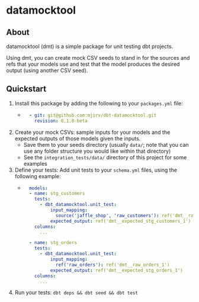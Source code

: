 # datamocktool

## About
datamocktool (dmt) is a simple package for unit testing dbt projects.

Using dmt, you can create mock CSV seeds to stand in for the sources and refs that your models use
and test that the model produces the desired output (using another CSV seed).

## Quickstart
1. Install this package by adding the following to your `packages.yml` file:
    * ```yaml
        - git: git@github.com:mjirv/dbt-datamocktool.git
          revision: 0.1.0-beta
2. Create your mock CSVs: sample inputs for your models and the expected outputs of those models given the inputs.
    * Save them to your seeds directory (usually `data/`; note that you can use any folder structure you would like within that directory)
    * See the `integration_tests/data/` directory of this project for some examples
3. Define your tests: Add unit tests to your `schema.yml` files, using the following example: 
    * ```yaml
        models:
        - name: stg_customers
          tests:
            - dbt_datamocktool.unit_test:
                input_mapping:
                  source('jaffle_shop', 'raw_customers'): ref('dmt__raw_customers_1')
                expected_output: ref('dmt__expected_stg_customers_1')
          columns:
            ...

        - name: stg_orders
          tests:
            - dbt_datamocktool.unit_test:
                input_mapping:
                  ref('raw_orders'): ref('dmt__raw_orders_1')
                expected_output: ref('dmt__expected_stg_orders_1')
          columns:
            ...
4. Run your tests: `dbt deps && dbt seed && dbt test`